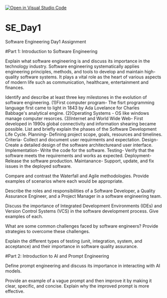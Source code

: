 [![Open in Visual Studio Code](https://classroom.github.com/assets/open-in-vscode-2e0aaae1b6195c2367325f4f02e2d04e9abb55f0b24a779b69b11b9e10269abc.svg)](https://classroom.github.com/online_ide?assignment_repo_id=15568217&assignment_repo_type=AssignmentRepo)
# SE_Day1
Software Engineering Day1 Assignment

#Part 1: Introduction to Software Engineering

Explain what software engineering is and discuss its importance in the technology industry.
Software engineering systematically applies engineering principles, methods, and tools to develop and maintain high-quality software systems.
It plays a vital role as the heart of various aspects of modern life such as communication, healthcare, entertainment and finances.

Identify and describe at least three key milestones in the evolution of software engineering.
(1)First computer program- The fisrt programming language first came to light in 1843 by Ada Lovelance for Charles Babbage's analytical engine.
(2)Operating Systems - OS like windows manage computer resorces.
(3)Internet and World Wide Web- First developed in 1990s global connectivity and information shearing became possible.
List and briefly explain the phases of the Software Development Life Cycle.
Planning- Defining project scope, goals, resources and timelines.
Criteria- Collect and document user requirments and expectation.
Design- Create a detailed design of the software architectureand user interface.
Implementation- Write the code for the software.
Testing- Verify that the software meets the requirements and works as expected.
Deployment- Release the software production.
Maintanance- Support, update, and fix issues in the deployed software.

Compare and contrast the Waterfall and Agile methodologies. Provide examples of scenarios where each would be appropriate.


Describe the roles and responsibilities of a Software Developer, a Quality Assurance Engineer, and a Project Manager in a software engineering team.


Discuss the importance of Integrated Development Environments (IDEs) and Version Control Systems (VCS) in the software development process. Give examples of each.


What are some common challenges faced by software engineers? Provide strategies to overcome these challenges.


Explain the different types of testing (unit, integration, system, and acceptance) and their importance in software quality assurance.


#Part 2: Introduction to AI and Prompt Engineering


Define prompt engineering and discuss its importance in interacting with AI models.


Provide an example of a vague prompt and then improve it by making it clear, specific, and concise. Explain why the improved prompt is more effective.
